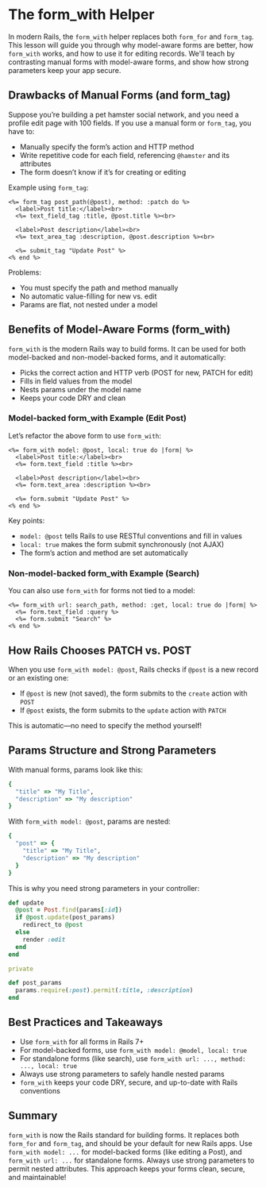 # The form_with Helper

In modern Rails, the `form_with` helper replaces both `form_for` and `form_tag`. This lesson will guide you through why model-aware forms are better, how `form_with` works, and how to use it for editing records. We'll teach by contrasting manual forms with model-aware forms, and show how strong parameters keep your app secure.

## Drawbacks of Manual Forms (and form_tag)

Suppose you’re building a pet hamster social network, and you need a profile edit page with 100 fields. If you use a manual form or `form_tag`, you have to:

- Manually specify the form’s action and HTTP method
- Write repetitive code for each field, referencing `@hamster` and its attributes
- The form doesn’t know if it’s for creating or editing

Example using `form_tag`:

```erb
<%= form_tag post_path(@post), method: :patch do %>
  <label>Post title:</label><br>
  <%= text_field_tag :title, @post.title %><br>

  <label>Post description</label><br>
  <%= text_area_tag :description, @post.description %><br>

  <%= submit_tag "Update Post" %>
<% end %>
```

Problems:

- You must specify the path and method manually
- No automatic value-filling for new vs. edit
- Params are flat, not nested under a model

## Benefits of Model-Aware Forms (form_with)

`form_with` is the modern Rails way to build forms. It can be used for both model-backed and non-model-backed forms, and it automatically:

- Picks the correct action and HTTP verb (POST for new, PATCH for edit)
- Fills in field values from the model
- Nests params under the model name
- Keeps your code DRY and clean

### Model-backed form_with Example (Edit Post)

Let’s refactor the above form to use `form_with`:

```erb
<%= form_with model: @post, local: true do |form| %>
  <label>Post title:</label><br>
  <%= form.text_field :title %><br>

  <label>Post description</label><br>
  <%= form.text_area :description %><br>

  <%= form.submit "Update Post" %>
<% end %>
```

Key points:

- `model: @post` tells Rails to use RESTful conventions and fill in values
- `local: true` makes the form submit synchronously (not AJAX)
- The form’s action and method are set automatically

### Non-model-backed form_with Example (Search)

You can also use `form_with` for forms not tied to a model:

```erb
<%= form_with url: search_path, method: :get, local: true do |form| %>
  <%= form.text_field :query %>
  <%= form.submit "Search" %>
<% end %>
```

## How Rails Chooses PATCH vs. POST

When you use `form_with model: @post`, Rails checks if `@post` is a new record or an existing one:

- If `@post` is new (not saved), the form submits to the `create` action with `POST`
- If `@post` exists, the form submits to the `update` action with `PATCH`

This is automatic—no need to specify the method yourself!

## Params Structure and Strong Parameters

With manual forms, params look like this:

```rb
{
  "title" => "My Title",
  "description" => "My description"
}
```

With `form_with model: @post`, params are nested:

```rb
{
  "post" => {
    "title" => "My Title",
    "description" => "My description"
  }
}
```

This is why you need strong parameters in your controller:

```ruby
def update
  @post = Post.find(params[:id])
  if @post.update(post_params)
    redirect_to @post
  else
    render :edit
  end
end

private

def post_params
  params.require(:post).permit(:title, :description)
end
```

## Best Practices and Takeaways

- Use `form_with` for all forms in Rails 7+
- For model-backed forms, use `form_with model: @model, local: true`
- For standalone forms (like search), use `form_with url: ..., method: ..., local: true`
- Always use strong parameters to safely handle nested params
- `form_with` keeps your code DRY, secure, and up-to-date with Rails conventions

## Summary

`form_with` is now the Rails standard for building forms. It replaces both `form_for` and `form_tag`, and should be your default for new Rails apps. Use `form_with model: ...` for model-backed forms (like editing a Post), and `form_with url: ...` for standalone forms. Always use strong parameters to permit nested attributes. This approach keeps your forms clean, secure, and maintainable!
